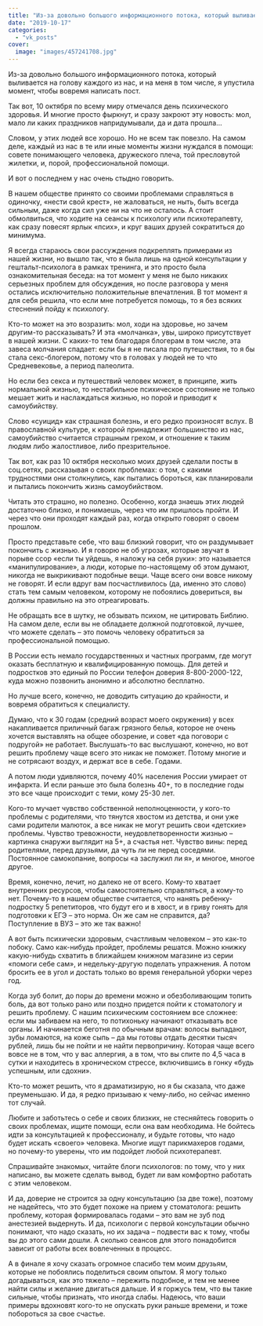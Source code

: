 ```yaml
---
title: "Из-за довольно большого информационного потока, который выливается на голову каждого из нас, и на ме..."
date: "2019-10-17"
categories: 
  - "vk_posts"
cover:
  image: "images/457241708.jpg"
---
```


Из-за довольно большого информационного потока, который выливается на голову каждого из нас, и на меня в том числе, я упустила момент, чтобы вовремя написать пост.

Так вот, 10 октября по всему миру отмечался день психического здоровья. И многие просто фыркнут, и сразу закроют эту новость: мол, мало ли каких праздников напридумывали, да и дата прошла…

<!--more-->

Словом, у этих людей все хорошо. Но не всем так повезло. На самом деле, каждый из нас в те или иные моменты жизни нуждался в помощи: совете понимающего человека, дружеского плеча, той пресловутой жилетки, и, порой, профессиональной помощи.

И вот о последнем у нас очень стыдно говорить.

В нашем обществе принято со своими проблемами справляться в одиночку, «нести свой крест», не жаловаться, не ныть, быть всегда сильным, даже когда сил уже ни на что не осталось. А стоит обмолвиться, что ходите на сеансы к психологу или психотерапевту, как сразу повесят ярлык «псих», и круг ваших друзей сократиться до минимума.

Я всегда стараюсь свои рассуждения подкреплять примерами из нашей жизни, но вышло так, что я была лишь на одной консультации у гештальт-психолога в рамках тренинга, и это просто была ознакомительная беседа: на тот момент у меня не было никаких серьезных проблем для обсуждения, но после разговора у меня остались исключительно положительные впечатления. В тот момент я для себя решила, что если мне потребуется помощь, то я без всяких стеснений пойду к психологу.

Кто-то может на это возразить: мол, ходи на здоровье, но зачем другим-то рассказывать? И эта «молчанка», увы, широко присутствует в нашей жизни. С каких-то тем благодаря блогерам в том числе, эта завеса молчания спадает: если бы я не писала про путешествия, то я бы стала секс-блогером, потому что в головах у людей не то что Средневековье, а период палеолита.

Но если без секса и путешествий человек может, в принципе, жить нормальной жизнью, то нестабильное психическое состояние не только мешает жить и наслаждаться жизнью, но порой и приводит к самоубийству.

Слово «суицид» как страшная болезнь, и его редко произносят вслух. В православной культуре, к которой принадлежит большинство из нас, самоубийство считается страшным грехом, и отношение к таким людям либо жалостливое, либо презрительное.

Так вот, как раз 10 октября несколько моих друзей сделали посты в соц.сетях, рассказывая о своих проблемах: о том, с какими трудностями они столкнулись, как пытались бороться, как планировали и пытались покончить жизнь самоубийством.

Читать это страшно, но полезно. Особенно, когда знаешь этих людей достаточно близко, и понимаешь, через что им пришлось пройти. И через что они проходят каждый раз, когда открыто говорят о своем прошлом.

Просто представьте себе, что ваш близкий говорит, что он раздумывает покончить с жизнью. И я говорю не об угрозах, которые звучат в порыве ссор «если ты уйдешь, я наложу на себя руки»: это называется «манипулирование», а люди, которые по-настоящему об этом думают, никогда не выкрикивают подобные вещи. Чаще всего они вовсе никому не говорят. И если вдруг вам посчастливилось (да, именно это слово) стать тем самым человеком, которому не побоялись довериться, вы должны правильно на это отреагировать.

Не обращать все в шутку, не обзывать психом, не цитировать Библию. На самом деле, если вы не обладаете должной подготовкой, лучшее, что можете сделать – это помочь человеку обратиться за профессиональной помощью.

В России есть немало государственных и частных программ, где могут оказать бесплатную и квалифицированную помощь. Для детей и подростков это единый по России телефон доверия 8-800-2000-122, куда можно позвонить анонимно и абсолютно бесплатно.

Но лучше всего, конечно, не доводить ситуацию до крайности, и вовремя обратиться к специалисту.

Думаю, что к 30 годам (средний возраст моего окружения) у всех накапливается приличный багаж грязного белья, которое не очень хочется выставлять на общее обозрение, и совет «да поговори с подругой» не работает. Выслушать-то вас выслушают, конечно, но вот решить проблему чаще всего это никак не поможет. Потому многие и не сотрясают воздух, и держат все в себе. Годами.

А потом люди удивляются, почему 40% населения России умирает от инфаркта. И если раньше это была болезнь 40+, то в последние годы это все чаще происходит с теми, кому 25-30 лет.

Кого-то мучает чувство собственной неполноценности, у кого-то проблемы с родителями, что тянутся хвостом из детства, и они уже сами родители малюток, а все никак не могут решить свои «детские» проблемы. Чувство тревожности, неудовлетворенности жизнью – картинка снаружи выглядит на 5+, а счастья нет. Чувство вины: перед родителями, перед друзьями, да чуть ли не перед соседями. Постоянное самокопание, вопросы «а заслужил ли я», и многое, многое другое.

Время, конечно, лечит, но далеко не от всего. Кому-то хватает внутренних ресурсов, чтобы самостоятельно справляться, а кому-то нет. Почему-то в нашем обществе считается, что нанять ребенку-подростку 5 репетиторов, что будут его и в хвост, и в гриву гонять для подготовки к ЕГЭ – это норма. Он же сам не справится, да? Поступление в ВУЗ – это же так важно!

А вот быть психически здоровым, счастливым человеком – это как-то побоку. Само как-нибудь пройдет, проблемы решатся. Можно книжку какую-нибудь схватить в ближайшем книжном магазине из серии «помоги себе сам», и недельку-другую поделать упражнения. А потом бросить ее в угол и достать только во время генеральной уборки через год.

Когда зуб болит, до поры до времени можно и обезболивающим топить боль, да вот только рано или поздно придется пойти к стоматологу и решить проблему. С нашим психическим состоянием все сложнее: если мы забиваем на него, то потихоньку начинают отказывать все органы. И начинается беготня по обычным врачам: волосы выпадают, зубы ломаются, на коже сыпь – да мы готовы отдать десятки тысяч рублей, лишь бы не пойти и не найти первопричину. Которая чаще всего вовсе не в том, что у вас аллергия, а в том, что вы спите по 4,5 часа в сутки и находитесь в хроническом стрессе, включившись в гонку «будь успешным, или сдохни».

Кто-то может решить, что я драматизирую, но я бы сказала, что даже преуменьшаю. И да, я редко призываю к чему-либо, но сейчас именно тот случай.

Любите и заботьтесь о себе и своих близких, не стесняйтесь говорить о своих проблемах, ищите помощи, если она вам необходима. Не бойтесь идти за консультацией к профессионалу, и будьте готовы, что надо будет искать «своего» человека. Многие ищут парикмахеров годами, но почему-то уверены, что им подойдет любой психотерапевт.

Спрашивайте знакомых, читайте блоги психологов: по тому, что у них написано, вы можете сделать вывод, будет ли вам комфортно работать с этим человеком.

И да, доверие не строится за одну консультацию (за две тоже), поэтому не надейтесь, что это будет похоже на прием у стоматолога: решить проблему, которая формировалась годами – это вам не зуб под анестезией выдернуть. И да, психологи с первой консультации обычно понимают, что надо сказать, но их задача – подвести вас к тому, чтобы вы до этого сами дошли. А сколько сеансов для этого понадобится зависит от работы всех вовлеченных в процесс.

А в финале я хочу сказать огромное спасибо тем моим друзьям, которые не побоялись поделиться своим опытом. Я могу только догадываться, как это тяжело – пережить подобное, и тем не менее найти силы и желание двигаться дальше. И я горжусь тем, что вы такие сильные, чтобы признать, что иногда слабы. Надеюсь, что ваши примеры вдохновят кого-то не опускать руки раньше времени, и тоже побороться за свое счастье.
